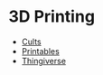 # 3D Printing

* [Cults](https://cults3d.com/en)
* [Printables](https://www.printables.com/it)
* [Thingiverse](https://www.thingiverse.com/)
